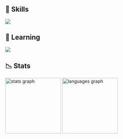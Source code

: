 ## 💼 Skills
  <a href="https://skillicons.dev">
    <img src="https://skillicons.dev/icons?i=ae,ai,ps,bash,css,discord,docker,figma,git,github,html,linux,lua,mongodb,powershell,pr,python,replit,scala,sqlite,visualstudio,vscode,twitter,postgresql,svelte" />
  </a>
</p>

## 📜 Learning

  <a href="https://skillicons.dev">
    <img src="https://skillicons.dev/icons?i=ruby,dart,go,rust" />
  </a>
</p>

## 📉 Stats

<img src="https://github-readme-stats.vercel.app/api?username=Xilo6&show_icons=true&count_private=true&theme=dark&hide_border=true" height="175" alt="stats graph"  />
<img src="https://github-readme-stats.vercel.app/api/top-langs/?username=Xilo6&layout=compact&langs_count=5&theme=dark&hide_border=true" height="175" alt="languages graph"  />
